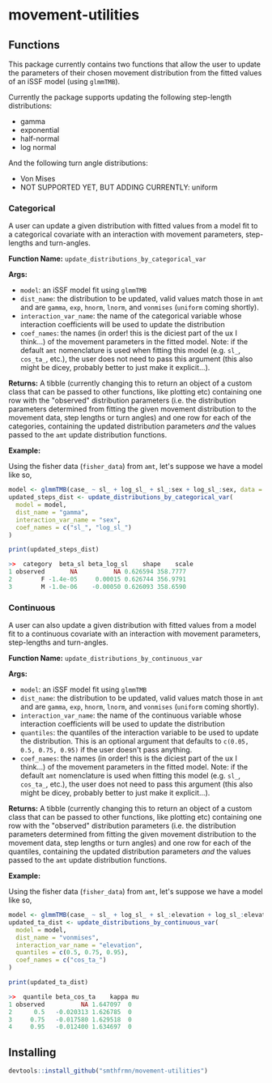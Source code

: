 # movement-utilities

## Functions

This package currently contains two functions that allow the user to update the parameters of their chosen movement distribution from the fitted values of an iSSF model (using `glmmTMB`).

Currently the package supports updating the following step-length distributions:
- gamma
- exponential
- half-normal
- log normal

And the following turn angle distributions:
- Von Mises
- NOT SUPPORTED YET, BUT ADDING CURRENTLY: uniform

### Categorical
A user can update a given distribution with fitted values from a model fit to a categorical covariate with an interaction with movement parameters, step-lengths and turn-angles.

**Function Name:** `update_distributions_by_categorical_var`

**Args:**
- `model`: an iSSF model fit using `glmmTMB`
- `dist_name`: the distribution to be updated, valid values match those in `amt` and are `gamma`, `exp`, `hnorm`, `lnorm`, and `vonmises` (`uniform` coming shortly).
- `interaction_var_name`: the name of the categorical variable whose interaction coefficients will be used to update the distribution
- `coef_names`: the names (in order! this is the diciest part of the ux I think...) of the movement parameters in the fitted model. Note: if the default `amt` nomenclature is used when fitting this model (e.g. `sl_`, `cos_ta_`, etc.), the user does not need to pass this argument (this also might be dicey, probably better to just make it explicit...).

**Returns:** A tibble (currently changing this to return an object of a custom class that can be passed to other functions, like plotting etc) containing one row with the "observed" distribution parameters (i.e. the distribution parameters determined from fitting the given movement distribution to the movement data, step lengths or turn angles) and one row for each of the categories, containing the updated distribution parameters _and_ the values passed to the `amt` update distribution functions.

**Example:**

Using the fisher data (`fisher_data`) from `amt`, let's suppose we have a model like so,

```r
model <- glmmTMB(case_ ~ sl_ + log_sl_ + sl_:sex + log_sl_:sex, data = fisher_data)
updated_steps_dist <- update_distributions_by_categorical_var(
  model = model,
  dist_name = "gamma",
  interaction_var_name = "sex",
  coef_names = c("sl_", "log_sl_")
)

print(updated_steps_dist)

>>  category  beta_sl beta_log_sl    shape    scale
1 observed       NA          NA 0.626594 358.7777
2        F -1.4e-05     0.00015 0.626744 356.9791
3        M -1.0e-06    -0.00050 0.626093 358.6590
```


### Continuous

A user can also update a given distribution with fitted values from a model fit to a continuous covariate with an interaction with movement parameters, step-lengths and turn-angles.

**Function Name:** `update_distributions_by_continuous_var`

**Args:**
- `model`: an iSSF model fit using `glmmTMB`
- `dist_name`: the distribution to be updated, valid values match those in `amt` and are `gamma`, `exp`, `hnorm`, `lnorm`, and `vonmises` (`uniform` coming shortly).
- `interaction_var_name`: the name of the continuous variable whose interaction coefficients will be used to update the distribution
- `quantiles`: the quantiles of the interaction variable to be used to update the distribution. This is an optional argument that defaults to `c(0.05, 0.5, 0.75, 0.95)` if the user doesn't pass anything.  
- `coef_names`: the names (in order! this is the diciest part of the ux I think...) of the movement parameters in the fitted model. Note: if the default `amt` nomenclature is used when fitting this model (e.g. `sl_`, `cos_ta_`, etc.), the user does not need to pass this argument (this also might be dicey, probably better to just make it explicit...).

**Returns:** A tibble (currently changing this to return an object of a custom class that can be passed to other functions, like plotting etc) containing one row with the "observed" distribution parameters (i.e. the distribution parameters determined from fitting the given movement distribution to the movement data, step lengths or turn angles) and one row for each of the quantiles, containing the updated distribution parameters _and_ the values passed to the `amt` update distribution functions.

**Example:**

Using the fisher data (`fisher_data`) from `amt`, let's suppose we have a model like so,

```r
model <- glmmTMB(case_ ~ sl_ + log_sl_ + sl_:elevation + log_sl_:elevation, data = fisher_data)
updated_ta_dist <- update_distributions_by_continuous_var(
  model = model,
  dist_name = "vonmises",
  interaction_var_name = "elevation",
  quantiles = c(0.5, 0.75, 0.95),
  coef_names = c("cos_ta_")
)

print(updated_ta_dist)

>>  quantile beta_cos_ta    kappa mu
1 observed          NA 1.647097  0
2      0.5   -0.020313 1.626785  0
3     0.75   -0.017580 1.629518  0
4     0.95   -0.012400 1.634697  0
```

## Installing
```r
devtools::install_github("smthfrmn/movement-utilities")
```
